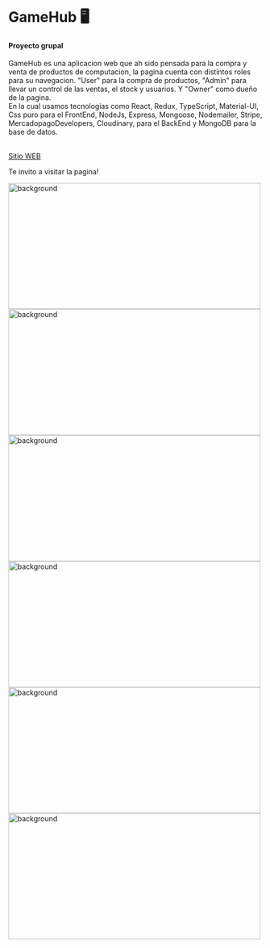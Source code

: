 <h1>GameHub 🖥️</h1>  
<h4>Proyecto grupal</h4>
  <p>GameHub es una aplicacion web que ah sido pensada para la compra y venta de productos de computacion, la pagina cuenta con distintos roles para su navegacion.    "User" para la compra de productos, "Admin" para llevar un control de las ventas, el stock y usuarios. Y "Owner" como dueño de la pagina.</br>
En la cual usamos tecnologias como React, Redux, TypeScript, Material-UI, Css puro para el FrontEnd, NodeJs, Express, Mongoose, Nodemailer, Stripe, MercadopagoDevelopers, Cloudinary,  para el BackEnd y MongoDB para la base de datos.</p>
</br>
 <a href="https://gamehub-chi.vercel.app/" rel="noopener noreferrer" target="_blank">Sitio WEB</a>
<p>Te invito a visitar la pagina!</p>
<img src="https://github.com/Tdibacco17/App-Proyecto-Grupal-/blob/main/Imagenes/ecommerce.jpg" alt="background" width="500px" height="250px"/>
<img src="https://github.com/Tdibacco17/App-Proyecto-Grupal-/blob/main/Imagenes/ecommerce2.png" alt="background" width="500px" height="250px"/>
<img src="https://github.com/Tdibacco17/App-Proyecto-Grupal-/blob/main/Imagenes/ecommerce3.png" alt="background" width="500px" height="250px"/>
<img src="https://github.com/Tdibacco17/App-Proyecto-Grupal-/blob/main/Imagenes/ecommerce4.png" alt="background" width="500px" height="250px"/>
<img src="https://github.com/Tdibacco17/App-Proyecto-Grupal-/blob/main/Imagenes/ecommerce5.png" alt="background" width="500px" height="250px"/>
<img src="https://github.com/Tdibacco17/App-Proyecto-Grupal-/blob/main/Imagenes/ecommerce6.png" alt="background" width="500px" height="250px"/>
